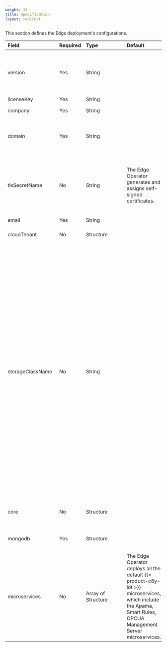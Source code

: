 ```yaml
---
weight: 15
title: Specification
layout: redirect
---
```


This section defines the Edge deployment's configurations.

|<div style="width:150px">Field</div>|Required|<div style="width:115px">Type</div>|Default|Description|
|:---|:---|:---|:---|:---|
|version|Yes|String| |Edge version to deploy.<br><br>For example, {{< c8y-edge-current-version >}}.0.0 for {{< c8y-edge-current-version-alt >}} and {{< c8y-edge-current-version >}}.0.1 for a fix-1 of {{< c8y-edge-current-version-alt >}}.
|licenseKey|Yes|String||Edge license key.
|company|Yes|String||Name of the "edge" tenant, for example, the company's name.
|domain|Yes|String||A fully qualified domain name. <p>For example, *myown.iot.com*. Here, you must have the Edge license for the domain name *iot.com* or *myown.iot.com*.
|tlsSecretName| No|String|The Edge Operator generates and assigns self-signed certificates.|Name of the Kubernetes secret containing the TLS key and certificates for the name specified in the `spec.domain` field. See [TLS secret](#tls-secret) for details.<p><p>**Info:** The Edge Operator retrieves this secret from the **`EDGE-CR-NAMESPACE`**. Ensure that this secret is created before initiating the Edge deployment or update process.
|email|Yes|String||Email used for the admin user.
|cloudTenant|No|Structure||Cloud tenant details to configure and manage Edge remotely. See [Cloud Tenant](/edge-kubernetes/edge-custom-resource-definition/#k8-edge-cloud-tenant) for details.
|storageClassName|No|String||The Edge Operator requests three PVCs, as outlined below.<br>- 75 GB, PVC named `mongod-data-edge-db-rs0-0` made by MongoDB server for persisting application data. 75 GB is the default, and its value can be configured through the Edge CR field `spec.mongodb.resources.requests.storage`.<br>- 10 GB, PVC named `microservices-registry-data` made by the private registry for persisting microservice images.<br>- 5 GB, PVC named `edge-logs` made by the Edge logging component for persisting application and system logs.<p><p>Each of these PVCs utilizes the StorageClass if specified within the **`storageClassName`** field of the Edge CR.<br>- In case you omit the **`storageClassName`**, the Edge Operator requests PVCs without a StorageClass, thereby instructing Kubernetes to utilize the default StorageClass configured in the cluster.<br>- If you explicitly specify an empty StorageClass as **`""`**, the Edge Operator requests PVCs with an empty StorageClass, thereby instructing Kubernetes to carry out static provisioning.<br>- Finally, if you specify the name of an existing StorageClass for which dynamic provisioning is enabled, the Operator requests PVCs with that same class name, thereby instructing Kubernetes to utilize dynamic provisioning according to the specified class.<p><p>**Info:** This value is used only during the Edge installation and can’t be changed for existing installations.
|core|No|Structure||{{< product-c8y-iot >}} platform configurations. For more information, see [{{< product-c8y-iot >}} Core configurations](/edge-kubernetes/edge-custom-resource-definition/#c8y-core-config).
|mongodb|Yes|Structure||Configurations needed to deploy the MongoDB server managed by the Edge Operator or connect to an external one. For more information, see [MongoDB](/edge-kubernetes/edge-custom-resource-definition/#k8-edge-mongodb).
|microservices| No|Array of Structure|The Edge Operator deploys all the default {{< product-c8y-iot >}} microservices, which include the Apama, Smart Rules, OPCUA Management Server microservices.|Specify resources to allocate to each of the default {{< product-c8y-iot >}} microservices deployed. For more information, see [Microservices](/edge-kubernetes/edge-custom-resource-definition/#k8-edge-microservices).
